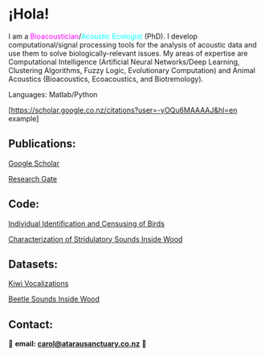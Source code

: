 # ¡Hola!

I am a <span style="color:magenta">Bioacoustician</span>/<span style="color:cyan">Acoustic Ecologist</span> (PhD). I develop computational/signal processing tools for the analysis of acoustic data and use them to solve biologically-relevant issues. My areas of expertise are Computational Intelligence (Artificial Neural Networks/Deep Learning, Clustering Algorithms, Fuzzy Logic, Evolutionary Computation) and Animal Acoustics (Bioacoustics, Ecoacoustics, and Biotremology). 

Languages: Matlab/Python

[https://scholar.google.co.nz/citations?user=-yOQu6MAAAAJ&hl=en example]

## Publications:

[Google Scholar](https://scholar.google.co.nz/citations?user=-yOQu6MAAAAJ&hl=en)

[Research Gate](https://www.researchgate.net/profile/Carol-Bedoya)

## Code:

[Individual Identification and Censusing of Birds](https://github.com/carolbedoya/Bird-ID-and-Censusing)

[Characterization of Stridulatory Sounds Inside Wood](https://github.com/carolbedoya/Beetle-Sounds-Inside-Wood)

## Datasets:

[Kiwi Vocalizations](https://doi.org/10.6084/m9.figshare.16850542.v1)

[Beetle Sounds Inside Wood](https://doi.org/10.6084/m9.figshare.19233087)


## Contact:

📧 **email:  <span style="color:CornflowerBlue">carol@atarausanctuary.co.nz</span>**  🦜

<script>
    var elements = document.querySelectorAll('a');
    Array.prototype.forEach.call(elements, function(el, i){
        if(el.innerHTML.substring(0,1)=='[' && el.innerHTML.substring(el.innerHTML.length-1)==']') {
            el.innerHTML = el.innerHTML.substring(1,el.innerHTML.length-1);
            el.classList.add('btn');
        }
    });
</script>
